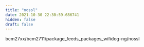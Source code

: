 ```yaml
---
title: "nossl"
date: 2021-10-30 22:30:59.686741
hidden: false
draft: false
---
```


bcm27xx/bcm2711/package_feeds_packages_wifidog-ng/nossl

